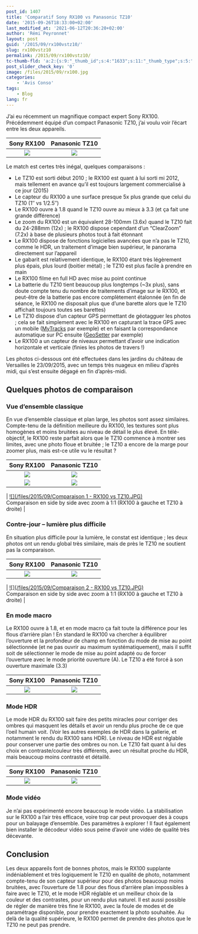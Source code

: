```yaml
---
post_id: 1407
title: 'Comparatif Sony RX100 vs Panasonic TZ10'
date: '2015-09-26T18:33:00+02:00'
last_modified_at: '2021-06-12T20:36:20+02:00'
author: 'Rémi Peyronnet'
layout: post
guid: '/2015/09/rx100vstz10/'
slug: rx100vstz10
permalink: /2015/09/rx100vstz10/
tc-thumb-fld: 'a:2:{s:9:"_thumb_id";s:4:"1633";s:11:"_thumb_type";s:5:"thumb";}'
post_slider_check_key: '0'
image: /files/2015/09/rx100.jpg
categories:
    - 'Avis Conso'
tags:
    - Blog
lang: fr
---
```


<style>table {text-align: center;}</style>

J’ai eu récemment un magnifique compact expert Sony RX100. Précédemment équipé d’un compact Panasonic TZ10, j’ai voulu voir l’écart entre les deux appareils.

|  Sony RX100  |  Panasonic TZ10  |
|---|---|
|  ![](/files/2015/09/rx100.jpg)  |  ![](/files/2015/09/tz10.jpg)  |


Le match est certes très inégal, quelques comparaisons :

- Le TZ10 est sorti début 2010 ; le RX100 est quant à lui sorti mi 2012, mais tellement en avance qu’il est toujours largement commercialisé à ce jour (2015)
- Le capteur du RX100 a une surface presque 5x plus grande que celui du TZ10 (1″ vs 1/2.5″)
- Le RX100 ouvre à 1.8 quand le TZ10 ouvre au mieux à 3.3 (et ça fait une grande différence)
- Le zoom du RX100 est un équivalent 28-100mm (3.6x) quand le TZ10 fait du 24-288mm (12x) ; le RX100 dispose cependant d’un “ClearZoom” (7.2x) à base de plusieurs photos tout à fait étonnant
- Le RX100 dispose de fonctions logicielles avancées que n’a pas le TZ10, comme le HDR, un traitement d’image bien supérieur, le panorama directement sur l’appareil
- Le gabarit est relativement identique, le RX100 étant très légèrement plus épais, plus lourd (boitier métal) ; le TZ10 est plus facile à prendre en main
- Le RX100 filme en full HD avec mise au point continue
- La batterie du TZ10 tient beaucoup plus longtemps (~3x plus), sans doute compte tenu du nombre de traitements d’image sur le RX100, et peut-être de la batterie pas encore complètement étalonnée (en fin de séance, le RX100 ne disposait plus que d’une barette alors que le TZ10 affichait toujours toutes ses barettes)
- Le TZ10 dispose d’un capteur GPS permettant de géotagguer les photos ; cela se fait simplement avec le RX100 en capturant la trace GPS avec un mobile ([MyTracks](https://play.google.com/store/apps/details?id=com.google.android.maps.mytracks&hl=fr "https://play.google.com/store/apps/details?id=com.google.android.maps.mytracks&hl=fr") par exemple) et en faisant la correspondance automatique sur PC ensuite ([GeoSetter](http://www.geosetter.de/en/ "http://www.geosetter.de/en/") par exemple)
- Le RX100 a un capteur de niveaux permettant d’avoir une indication horizontale et verticale (finies les photos de travers !)

Les photos ci-dessous ont été effectuées dans les jardins du château de Versailles le 23/09/2015, avec un temps très nuageux en milieu d’après midi, qui s’est ensuite dégagé en fin d’après-midi.

## Quelques photos de comparaison

### Vue d’ensemble classique

En vue d’ensemble classique et plan large, les photos sont assez similaires. Compte-tenu de la définition meilleure du RX100, les textures sont plus homogènes et moins bruitées au niveau de détail le plus élevé. En télé-objectif, le RX100 reste parfait alors que le TZ10 commence à montrer ses limites, avec une photo floue et bruitée ; le TZ10 a encore de la marge pour zoomer plus, mais est-ce utile vu le résultat ?

| Sony RX100 | Panasonic TZ10 |
|---|---|
| [![](/files/2015/09/rx100_img1_DSC00029.JPG)](https://photos.google.com/photo/AF1QipNqBXJ7E_rW6kBCjc6P19oJ31k5BeY04T3_cx7w) | [![](/files/2015/09/tz10_img1_P1050463.JPG)](https://photos.google.com/photo/AF1QipNjdUXFlbLN-zq6T_YX4zk9zDzysWOcJL3vV8u0) |
| [![](/files/2015/09/rx100_img2_DSC00030.JPG)](https://photos.google.com/photo/AF1QipNqBXJ7E_rW6kBCjc6P19oJ31k5BeY04T3_cx7w) | [![](/files/2015/09/tz10_img2_P1050464.JPG)](https://photos.google.com/photo/AF1QipMTJmoAyqRAfhS3BZ7aREX-99vpBzoZP49fj-2O) |

|   [![](/files/2015/09/Comparaison 1 - RX100 vs TZ10.JPG)](https://photos.google.com/photo/AF1QipOKiqbw4SuUSUvNliCy_kLrLHoBYm52OL5_WesE) <br>Comparaison en side by side avec zoom à 1:1 (RX100 à gauche et TZ10 à droite)   |



### Contre-jour – lumière plus difficile

En situation plus difficile pour la lumière, le constat est identique ; les deux photos ont un rendu global très similaire, mais de près le TZ10 ne soutient pas la comparaison.

| Sony RX100 | Panasonic TZ10 |
|---|---|
| [![](/files/2015/09/rx100_img11_DSC00037.JPG)](https://photos.google.com/photo/AF1QipMkpnJzXA56B3E8Cvzk45BDHLjZYZ2UOVxqZ6qK) | [![](/files/2015/09/tz10_img11_P1050468.JPG)](https://photos.google.com/photo/AF1QipM3HyMO7_gMfndE-KqZYzm_ojyDXjUK43f7OoI2) |

| [![](/files/2015/09/Comparaison 2 - RX100 vs TZ10.JPG)](https://photos.google.com/photo/AF1QipMeu3YMriVimSPeyUcchxkzqDIDkWh8izN1krM-) <br> Comparaison en side by side avec zoom à 1:1 (RX100 à gauche et TZ10 à droite) |

### En mode macro

Le RX100 ouvre à 1.8, et en mode macro ça fait toute la différence pour les flous d’arrière plan ! En standard le RX100 va chercher à équilibrer l’ouverture et la profondeur de champ en fonction du mode de mise au point sélectionnée (et ne pas ouvrir au maximum systématiquement), mais il suffit soit de sélectionner le mode de mise au point adapté ou de forcer l’ouverture avec le mode priorité ouverture (A). Le TZ10 a été forcé à son ouverture maximale (3.3)

| Sony RX100 | Panasonic TZ10 |
|---|---|
| [![](/files/2015/09/rx100_img21_DSC00064.JPG)](https://photos.google.com/photo/AF1QipP63lFVYa8oZODxjVKjPN6Vu7c1bfCU3vLv5b9g) | [![](/files/2015/09/tz10_img21_P1050478.JPG)](https://photos.google.com/photo/AF1QipNuy_oqgvr-vlmiKeVLEIxIcXFBqvW919_9Obnl) |

### Mode HDR

Le mode HDR du RX100 sait faire des petits miracles pour corriger des ombres qui masquent les détails et avoir un rendu plus proche de ce que l’oeil humain voit. (Voir les autres exemples de HDR dans la gallerie, et notamment le rendu du RX100 sans HDR). Le niveau de HDR est réglable pour conserver une partie des ombres ou non. Le TZ10 fait quant à lui des choix en contraste/couleur très différents, avec un résultat proche du HDR, mais beaucoup moins contrasté et détaillé.

| Sony RX100 | Panasonic TZ10 |
|---|---|
| [![](/files/2015/09/rx100_img31_DSC00098.JPG)](https://photos.google.com/photo/AF1QipPZJlXAIM3Rn6ZD3WtDnG3zNMHqbHoPMtJYu4WC) | [![](/files/2015/09/tz10_img31_P1050491.JPG)](https://photos.google.com/photo/AF1QipOPam6UCNywlsy7nF4CtjzC2p83nP4pRYp8SJiY) |

### Mode vidéo

Je n’ai pas expérimenté encore beaucoup le mode vidéo. La stabilisation sur le RX100 a l’air très efficace, voire trop car peut provoquer des à coups pour un balayage d’ensemble. Des paramètres à explorer ! Il faut également bien installer le décodeur vidéo sous peine d’avoir une vidéo de qualité très décevante.

## Conclusion

Les deux appareils font de bonnes photos, mais le RX100 supplante indéniablement et très logiquement le TZ10 en qualité de photo, notamment compte-tenu de son capteur supérieur pour des photos beaucoup moins bruitées, avec l’ouverture de 1.8 pour des flous d’arrière plan impossibles à faire avec le TZ10, et le mode HDR réglable et un meilleur choix de la couleur et des contrastes, pour un rendu plus naturel. Il est aussi possible de régler de manière très fine le RX100, avec la foule de modes et de paramétrage disponible, pour prendre exactement la photo souhaitée. Au delà de la qualité supérieure, le RX100 permet de prendre des photos que le TZ10 ne peut pas prendre.

